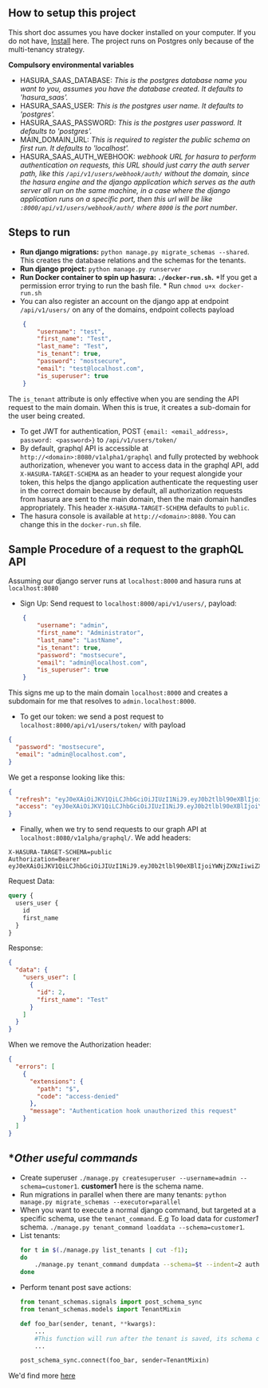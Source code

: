 **How to setup this project**
----------

This short doc assumes you have docker installed on your computer.
If you do not have, [Install](https://docs.docker.com/get-started/) here.
The project runs on Postgres only because of the multi-tenancy strategy.

**Compulsory environmental variables**
* HASURA_SAAS_DATABASE: *This is the postgres database name you want to you, assumes you have the database created.  It defaults to 'hasura_saas'.*
* HASURA_SAAS_USER: *This is the postgres user name.  It defaults to 'postgres'.*
* HASURA_SAAS_PASSWORD: *This is the postgres user password.  It defaults to 'postgres'.*
* MAIN_DOMAIN_URL: *This is required to register the public schema on first run. It defaults to 'localhost'.*
* HASURA_SAAS_AUTH_WEBHOOK: *webhook URL for hasura to perform authentication on requests, this URL should just carry the auth server path,
like this ``/api/v1/users/webhook/auth/`` without the domain, since the hasura engine and the django application which serves as the auth server all run on the same machine, in a case where the django application runs on a specific port, then this 
url will be like ``:8000/api/v1/users/webhook/auth/`` where `8000` is the port number*.

**Steps to run**
-----
* **Run django migrations:** ``python manage.py migrate_schemas --shared``. This creates the database relations and the schemas for the tenants.
* **Run django project:** ``python manage.py runserver``
* **Run Docker container to spin up hasura: ``./docker-run.sh``.**
*If you get a permission error trying to run the bash file. * Run ``chmod u+x docker-run.sh``
* You can also register an account on the django app at endpoint `/api/v1/users/` on any of the domains, endpoint collects payload
```json
    {
        "username": "test",
        "first_name": "Test",
        "last_name": "Test",
        "is_tenant": true,
        "password": "mostsecure",
        "email": "test@localhost.com",
        "is_superuser": true
    }
```
The `is_tenant` attribute is only effective when you are sending the API request to
the main domain. When this is true, it creates a sub-domain for the user being created.
* To get JWT for authentication, POST `{email: <email_address>, password: <password>}` to `/api/v1/users/token/`
* By default, graphql API is accessible at `http://<domain>:8080/v1alpha1/graphql` and fully protected
by webhook authorization, whenever you want to access data in the graphql API, add `X-HASURA-TARGET-SCHEMA` as an header to your request alongide your token, this helps the django application
authenticate the requesting user in the correct domain because by default, all authorization requests from
hasura are sent to the main domain, then the main domain handles appropriately. This header `X-HASURA-TARGET-SCHEMA` defaults to `public`.
* The hasura console is available at
`http://<domain>:8080`. You can change this in the `docker-run.sh` file.


**Sample Procedure of a request to the graphQL API**
--
Assuming our django server runs at `localhost:8000` and hasura runs at `localhost:8080`
* Sign Up:
Send request to `localhost:8000/api/v1/users/`, payload: 
```json
    {
        "username": "admin",
        "first_name": "Administrator",
        "last_name": "LastName",
        "is_tenant": true,
        "password": "mostsecure",
        "email": "admin@localhost.com",
        "is_superuser": true
    }
```
This signs me up to the main domain `localhost:8000` and creates a subdomain for me that resolves to
`admin.localhost:8000`.
* To get our token: we send a post request to `localhost:8000/api/v1/users/token/` with payload
```json
{
  "password": "mostsecure",
  "email": "admin@localhost.com",
}
```
We get a response looking like this:
```json
{
  "refresh": "eyJ0eXAiOiJKV1QiLCJhbGciOiJIUzI1NiJ9.eyJ0b2tlbl90eXBlIjoicmVmcmVzaCIsImV4cCI6MTU1MjQzNzMyNiwianRpIjoiMDg3MWY2MjhjYTlhNGM2NWJlNzk1YmU0ZTYwNzAyN2MiLCJ1c2VyX2lkIjoyfQ.QT_roC2-APBfKA4rauNT38u4MwL76X4C05hBPm6hRrc",
  "access": "eyJ0eXAiOiJKV1QiLCJhbGciOiJIUzI1NiJ9.eyJ0b2tlbl90eXBlIjoiYWNjZXNzIiwiZXhwIjoxNTUyMzUwOTI2LCJqdGkiOiI3YzJjYWFmMWQ4OWE0NjQ3OGZlZWZlODljNTg1YjFkMSIsInVzZXJfaWQiOjJ9.faA5LWqb9TSSAoke7pyz9IGg_RZSTYusoWxfXWXaqak"
}
```

* Finally, when we try to send requests to our graph API at `localhost:8080/v1alpha/graphql/`. We add headers:
```
X-HASURA-TARGET-SCHEMA=public
Authorization=Bearer eyJ0eXAiOiJKV1QiLCJhbGciOiJIUzI1NiJ9.eyJ0b2tlbl90eXBlIjoiYWNjZXNzIiwiZXhwIjoxNTUyMzUwOTI2LCJqdGkiOiI3YzJjYWFmMWQ4OWE0NjQ3OGZlZWZlODljNTg1YjFkMSIsInVzZXJfaWQiOjJ9.faA5LWqb9TSSAoke7pyz9IGg_RZSTYusoWxfXWXaqak 
```

Request Data:
```graphql
query {
  users_user {
    id
    first_name
  }
}
```

Response:
```json
{
  "data": {
    "users_user": [
      {
        "id": 2,
        "first_name": "Test"
      }
    ]
  }
}
```
When we remove the Authorization header:
```json
{
  "errors": [
    {
      "extensions": {
        "path": "$",
        "code": "access-denied"
      },
      "message": "Authentication hook unauthorized this request"
    }
  ]
}
```


**Other useful commands*
--
- Create superuser ``./manage.py createsuperuser --username=admin --schema=customer1``. **customer1** here is the schema name.
- Run migrations in parallel when there are many tenants: ``python manage.py migrate_schemas --executor=parallel``
- When you want to execute a normal django command, but targeted at a specific schema, use the `tenant_command`. E.g To load data for *customer1* schema. 
``./manage.py tenant_command loaddata --schema=customer1``.
- List tenants: 
    ```bash
    for t in $(./manage.py list_tenants | cut -f1);
    do
        ./manage.py tenant_command dumpdata --schema=$t --indent=2 auth.user > ${t}_users.json;
    done    
    ```
- Perform tenant post save actions:
    ```python
    from tenant_schemas.signals import post_schema_sync
    from tenant_schemas.models import TenantMixin
    
    def foo_bar(sender, tenant, **kwargs):
        ...
        #This function will run after the tenant is saved, its schema created and synced.
        ...
    
    post_schema_sync.connect(foo_bar, sender=TenantMixin)
    ```
We'd find more [here](https://django-tenant-schemas.readthedocs.io/en/latest/use.html)
